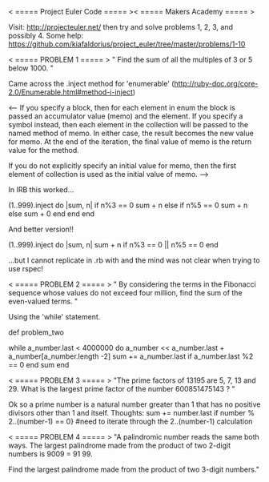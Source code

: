 < ===== Project Euler Code ===== >< ===== Makers Academy ===== >

Visit: http://projecteuler.net/ then try and solve problems 1, 2, 3, and possibly 4. 
Some help: https://github.com/kiafaldorius/project_euler/tree/master/problems/1-10

< ===== PROBLEM 1 ===== >
" Find the sum of all the multiples of 3 or 5 below 1000. "

Came across the .inject method for 'enumerable'
(http://ruby-doc.org/core-2.0/Enumerable.html#method-i-inject)

<-- 
If you specify a block, then for each element in enum the block is passed an accumulator value (memo) and the element. If you specify a symbol instead, then each element in the collection will be passed to the named method of memo. In either case, the result becomes the new value for memo. At the end of the iteration, the final value of memo is the return value for the method. 

If you do not explicitly specify an initial value for memo, then the first element of collection is used as the initial value of memo.
-->

In IRB this worked...

(1..999).inject do |sum, n|
  if n%3 == 0
    sum + n
  else
    if n%5 == 0
      sum + n
    else
      sum + 0
    end
  end
end

And better version!!

(1..999).inject do |sum, n|
  sum + n if n%3 == 0 || n%5 == 0
end

...but I cannot replicate in .rb with and the mind was not clear when trying to use rspec!

< ===== PROBLEM 2 ===== >
" By considering the terms in the Fibonacci sequence whose values do not exceed four million, find the sum of the even-valued terms. "

Using the 'while' statement.

def problem_two

  while
  a_number.last < 4000000 do
    a_number << a_number.last + a_number[a_number.length -2]
    sum += a_number.last if a_number.last %2 == 0
    end
  sum
end

< ===== PROBLEM 3 ===== >
"The prime factors of 13195 are 5, 7, 13 and 29. What is the largest prime factor of the number 600851475143 ? "

Ok so a prime number is a natural number greater than 1 that has no positive divisors other than 1 and itself.
Thoughts:
sum += number.last if number % 2..(number-1) == 0}
#need to iterate through the 2..(number-1) calculation

< ===== PROBLEM 4 ===== >
"A palindromic number reads the same both ways. The largest palindrome made from the product of two 2-digit numbers is 9009 = 91 99.

Find the largest palindrome made from the product of two 3-digit numbers."

